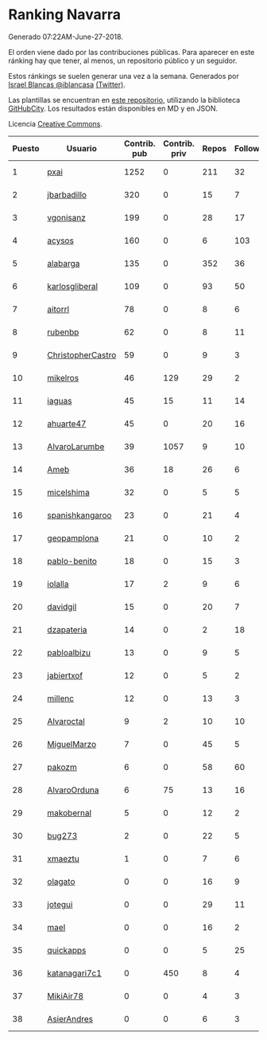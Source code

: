 # Ranking Navarra

Generado 07:22AM-June-27-2018.

El orden viene dado por las contribuciones públicas. Para aparecer en este ránking hay que tener, al menos, un repositorio público y un seguidor.

Estos ránkings se suelen generar una vez a la semana. Generados por [Israel Blancas @iblancasa](https://github.com/iblancasa/) [(Twitter)](https://twitter.com/iblancasa).

Las plantillas se encuentran en [este repositorio](https://github.com/iblancasa/GH-Spanish-Ranking), utilizando la biblioteca [GitHubCity](https://github.com/iblancasa/GitHubCity). Los resultados están disponibles en MD y en JSON.

Licencia [Creative Commons](https://creativecommons.org/licenses/by/4.0/).

| Puesto   |  Usuario  | Contrib. pub | Contrib. priv |Repos| Followers | Desde |  Avatar  |
|----------|-----------|--------------|---------------|-----|-----------|-------|----------|
|1|[pxai](https://github.com/pxai)|1252|0|211|32|2011-12-02|![pxai]()|
|2|[jbarbadillo](https://github.com/jbarbadillo)|320|0|15|7|2016-01-29|![jbarbadillo]()|
|3|[vgonisanz](https://github.com/vgonisanz)|199|0|28|17|2012-05-03|![vgonisanz]()|
|4|[acysos](https://github.com/acysos)|160|0|6|103|2012-04-18|![acysos]()|
|5|[alabarga](https://github.com/alabarga)|135|0|352|36|2009-12-11|![alabarga]()|
|6|[karlosgliberal](https://github.com/karlosgliberal)|109|0|93|50|2010-02-10|![karlosgliberal]()|
|7|[aitorrl](https://github.com/aitorrl)|78|0|8|6|2010-08-19|![aitorrl]()|
|8|[rubenbp](https://github.com/rubenbp)|62|0|8|11|2011-01-18|![rubenbp]()|
|9|[ChristopherCastro](https://github.com/ChristopherCastro)|59|0|9|3|2011-04-25|![ChristopherCastro]()|
|10|[mikelros](https://github.com/mikelros)|46|129|29|2|2016-09-15|![mikelros]()|
|11|[iaguas](https://github.com/iaguas)|45|15|11|14|2013-04-25|![iaguas]()|
|12|[ahuarte47](https://github.com/ahuarte47)|45|0|20|16|2013-09-30|![ahuarte47]()|
|13|[AlvaroLarumbe](https://github.com/AlvaroLarumbe)|39|1057|9|10|2013-04-25|![AlvaroLarumbe]()|
|14|[Ameb](https://github.com/Ameb)|36|18|26|6|2010-09-03|![Ameb]()|
|15|[micelshima](https://github.com/micelshima)|32|0|5|5|2014-12-15|![micelshima]()|
|16|[spanishkangaroo](https://github.com/spanishkangaroo)|23|0|21|4|2009-10-29|![spanishkangaroo]()|
|17|[geopamplona](https://github.com/geopamplona)|21|0|10|2|2017-01-10|![geopamplona]()|
|18|[pablo-benito](https://github.com/pablo-benito)|18|0|15|3|2015-05-07|![pablo-benito]()|
|19|[iolalla](https://github.com/iolalla)|17|2|9|6|2010-06-17|![iolalla]()|
|20|[davidgil](https://github.com/davidgil)|15|0|20|7|2012-03-04|![davidgil]()|
|21|[dzapateria](https://github.com/dzapateria)|14|0|2|18|2012-01-08|![dzapateria]()|
|22|[pabloalbizu](https://github.com/pabloalbizu)|13|0|9|5|2013-01-09|![pabloalbizu]()|
|23|[jabiertxof](https://github.com/jabiertxof)|12|0|5|2|2013-04-30|![jabiertxof]()|
|24|[millenc](https://github.com/millenc)|12|0|13|3|2014-06-11|![millenc]()|
|25|[Alvaroctal](https://github.com/Alvaroctal)|9|2|10|10|2013-05-29|![Alvaroctal]()|
|26|[MiguelMarzo](https://github.com/MiguelMarzo)|7|0|45|5|2016-09-15|![MiguelMarzo]()|
|27|[pakozm](https://github.com/pakozm)|6|0|58|60|2012-10-26|![pakozm]()|
|28|[AlvaroOrduna](https://github.com/AlvaroOrduna)|6|75|13|16|2013-04-26|![AlvaroOrduna]()|
|29|[makobernal](https://github.com/makobernal)|5|0|12|2|2012-12-01|![makobernal]()|
|30|[bug273](https://github.com/bug273)|2|0|22|5|2010-08-20|![bug273]()|
|31|[xmaeztu](https://github.com/xmaeztu)|1|0|7|6|2011-04-01|![xmaeztu]()|
|32|[olagato](https://github.com/olagato)|0|0|16|9|2009-11-05|![olagato]()|
|33|[jotegui](https://github.com/jotegui)|0|0|29|11|2011-02-28|![jotegui]()|
|34|[mael](https://github.com/mael)|0|0|16|2|2010-02-10|![mael]()|
|35|[quickapps](https://github.com/quickapps)|0|0|5|25|2011-10-15|![quickapps]()|
|36|[katanagari7c1](https://github.com/katanagari7c1)|0|450|8|4|2011-05-03|![katanagari7c1]()|
|37|[MikiAir78](https://github.com/MikiAir78)|0|0|4|3|2013-11-07|![MikiAir78]()|
|38|[AsierAndres](https://github.com/AsierAndres)|0|0|6|3|2016-09-23|![AsierAndres]()|
